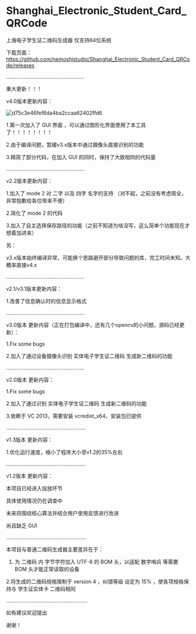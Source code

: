 # Shanghai_Electronic_Student_Card_QRCode
上海电子学生证二维码生成器  仅支持64位系统

下载页面：https://github.com/nemoshistudio/Shanghai_Electronic_Student_Card_QRCode/releases

.....................................................

重大更新！！！

v4.0版本更新内容：

![d75c3e46fef6da4ba2ccaa62402ffd6](https://user-images.githubusercontent.com/103271367/191792686-46c3b05c-324a-41f6-b9cf-b332b2a6e445.jpg)

1.第一次加入了 GUI 界面 ，可以通过图形化界面使用了本工具了！！！！！！！！

2.由于编译问题，暂缓v3.x版本中通过摄像头直接识别的功能

3.精简了部分代码，在加入 GUI 的同时，保持了大致相同的代码量

.....................................................

v2.2版本更新内容：

1.加入了 mode 2 对 二字 以及 四字 名字的支持 （对不起，之前没有考虑周全，非常抱歉给各位带来不便）

2.简化了 mode 2 的代码

3.加入了自主选择保存路径的功能（之前不知道为啥没写，这么简单个功能现在才想着加进来）

另：

v3.x版本始终编译异常，可能换个思路避开部分导致问题的库，完工时间未知。大概率直接v4.x

.....................................................

v2.1/v3.1版本更新内容：

1.改善了信息确认时的信息显示格式

.....................................................

v3.0版本 更新内容（正在打包编译中，还有几个opencv的小问题，源码已经更新）：

1.Fix some bugs

2.加入了通过设备摄像头识别 实体电子学生证二维码 生成新二维码的功能

.....................................................

v2.0版本 更新内容：


1.Fix some bugs


2.加入了通过识别 实体电子学生证二维码 生成新二维码的功能


3.依赖于 VC 2013，需要安装 vcredist_x64，安装包已提供

......................................................

v1.3版本 更新内容：

1.优化运行速度，缩小了程序大小至v1.2的35%左右

......................................................

v1.2版本 更新内容：

本项目已经进入投放环节

具体使用情况仍在调查中

未来将围绕核心算法并结合用户使用反馈进行改进

尚且缺乏 GUI 

......................................................

本项目与普通二维码生成器主要差异在于：

1. 为 二维码 内 字节字符加入 UTF-8 的 BOM 头，以适配 数字哨兵 等需要 BOM 头才能正常读取的设备
  
2.将生成的二维码规格限制于 version 4 ，纠错等级 设定为 15% ，使各项规格保持与 学生证实体卡 二维码相同

.......................................................

如有建议欢迎提出

谢谢！
